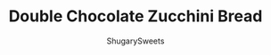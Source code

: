 ---
layout: ../../layouts/MarkdownPostLayout.astro
title: Double Chocolate Zucchini Bread
author: ShugarySweets
pubDate: 2018-10-16
description: "Delicious, extra fudgy, Double Chocolate Zucchini Bread. Recipe makes two freezer friendly loaves of zucchini bread!"
image_url: https://www.shugarysweets.com/wp-content/uploads/2018/08/double-chocolate-zucchini-bread-facebook.jpg
tags: ["Breads","American"]
calories: 158
protein: 3
carbohydrates: 20
fats: 7
fiber: 1
ingredients: ["4 large eggs","1/2 cup vegetable oil","1/2 cup sour cream","1 cup granulated sugar","1 teaspoon vanilla extract","2 cups all-purpose flour","1 cup unsweetened cocoa powder","2 teaspoons baking soda","1/2 teaspoon baking powder","1 teaspoon kosher salt","1/2 tsp espresso powder","3 cups shredded zucchini","1 bag (11 oz) semi-sweet chocolate chips, divided"]
serves: 2
time: "1 hour 10 minutes"
prepTime: "20 minutes"
instructions: ["Preheat oven to 350 degrees F. Line the bottoms of two 9-inch loaf pans with parchment paper and spray with baking spray. Or grease both pans generously.","In a large mixing bowl, combine the eggs, vegetable oil, sour cream, sugar, and vanilla until blended. Add in flour, cocoa powder, baking soda, baking powder, salt, and espresso powder. Mix until combined.","Fold in zucchini and 1 1/2 cups chocolate chips. Pour batter evenly into two prepared baking pans. Top with remaining chocolate chips.","Bake for 45-50 minutes. Remove from oven and cool on wire rack for 5 minutes. Remove from baking pan and cool completely.","If freezing, cool completely then wrap in foil. Slide into a gallon sized ziploc bag and freeze for several months. Place on room temperature counter to thaw overnight (still in bag)."]
nutrition: ["158 calories","20 grams carbohydrates","34 milligrams cholesterol","7 grams fat","1 grams fiber","3 grams protein","1 grams saturated fat","227 milligrams sodium","10 grams sugar","0 grams trans fat","5 grams unsaturated fat"]
---
